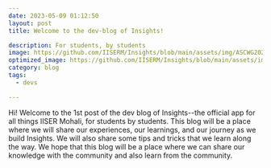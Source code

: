 ```yaml
---
date: 2023-05-09 01:12:50
layout: post
title: Welcome to the dev-blog of Insights!

description: For students, by students
image: https://github.com/IISERM/Insights/blob/main/assets/img/ASCWG2022/war2022.jpg
optimized_image: https://github.com/IISERM/Insights/blob/main/assets/img/ASCWG2022/war2022.jpg
category: blog
tags:
  - devs

---
```

Hi! Welcome to the 1st post of the dev blog of Insights--the official app for all things IISER Mohali, for students by students. This blog will be a place where we will share our experiences, our learnings, and our journey as we build Insights. We will also share some tips and tricks that we learn along the way. We hope that this blog will be a place where we can share our knowledge with the community and also learn from the community.
